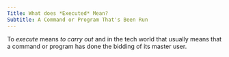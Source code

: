 ```yaml
---
Title: What does *Executed* Mean?
Subtitle: A Command or Program That's Been Run
---
```


To *execute* means *to carry out* and in the tech world that usually means that a command or program has done the bidding of its master user.
